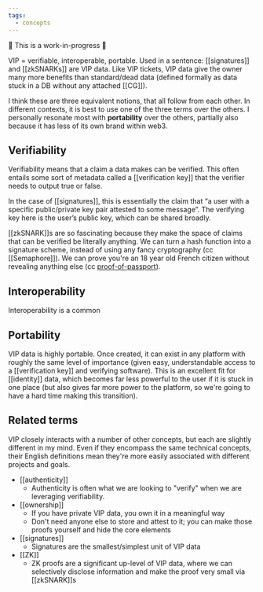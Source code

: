 ```yaml
---
tags:
  - concepts
---
```


🚧 This is a work-in-progress 🚧

VIP = verifiable, interoperable, portable. Used in a sentence: [[signatures]] and [[zkSNARKs]] are VIP data. Like VIP tickets, VIP data give the owner many more benefits than standard/dead data (defined formally as data stuck in a DB without any attached [[CG]]).

I think these are three equivalent notions, that all follow from each other. In different contexts, it is best to use one of the three terms over the others. I personally resonate most with **portability** over the others, partially also because it has less of its own brand within web3.

## Verifiability
Verifiability means that a claim a data makes can be verified. This often entails some sort of metadata called a [[verification key]] that the verifier needs to output true or false.

In the case of [[signatures]], this is essentially the claim that “a user with a specific public/private key pair attested to some message”. The verifying key here is the user’s public key, which can be shared broadly.

[[zkSNARK]]s are so fascinating because they make the space of claims that can be verified be literally anything. We can turn a hash function into a signature scheme, instead of using any fancy cryptography (cc [[Semaphore]]). We can prove you're an 18 year old French citizen without revealing anything else (cc [proof-of-passport](https://github.com/zk-passport/proof-of-passport)).

## Interoperability
Interoperability is a common 

## Portability
VIP data is highly portable. Once created, it can exist in any platform with roughly the same level of importance (given easy, understandable access to a [[verification key]] and verifying software). This is an excellent fit for [[identity]] data, which becomes far less powerful to the user if it is stuck in one place (but also gives far more power to the platform, so we're going to have a hard time making this transition).

## Related terms
VIP closely interacts with a number of other concepts, but each are slightly different in my mind. Even if they encompass the same technical concepts, their English definitions mean they're more easily associated with different projects and goals.

- [[authenticity]]
	- Authenticity is often what we are looking to "verify" when we are leveraging verifiability. 
- [[ownership]]
	- If you have private VIP data, you own it in a meaningful way
	- Don't need anyone else to store and attest to it; you can make those proofs yourself and hide the core elements
- [[signatures]]
	- Signatures are the smallest/simplest unit of VIP data
- [[ZK]]
	- ZK proofs are a significant up-level of VIP data, where we can selectively disclose information and make the proof very small via [[zkSNARK]]s